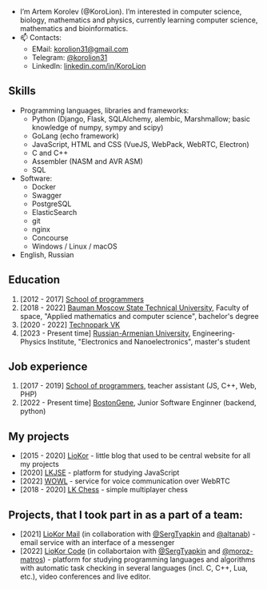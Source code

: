 
- I’m Artem Korolev (@KoroLion). I’m interested in computer science, biology, mathematics and physics, currently learning computer science, mathematics and bioinformatics.
- 📫 Contacts: 
  - EMail: [korolion31@gmail.com](mailto:korolion31@gmail.com)
  - Telegram: [@korolion31](https://t.me/korolion31)
  - LinkedIn: [linkedin.com/in/KoroLion](https://linkedin.com/in/korolion)

## Skills
* Programming languages, libraries and frameworks:
  * Python (Django, Flask, SQLAlchemy, alembic, Marshmallow; basic knowledge of numpy, sympy and scipy)
  * GoLang (echo framework)
  * JavaScript, HTML and CSS (VueJS, WebPack, WebRTC, Electron)
  * C and C++
  * Assembler (NASM and AVR ASM)
  * SQL
* Software:
  * Docker
  * Swagger
  * PostgreSQL
  * ElasticSearch
  * git
  * nginx
  * Concourse
  * Windows / Linux / macOS
* English, Russian

## Education
1. [2012 - 2017] [School of programmers](https://informatics.ru/)
2. [2018 - 2022] [Bauman Moscow State Technical University](https://mf.bmstu.ru), Faculty of space, "Applied mathematics and computer science", bachelor's degree
3. [2020 - 2022] [Technopark VK](https://park.vk.company/)
4. [2023 - Present time] [Russian-Armenian University](https://rau.am), Engineering-Physics Institute, "Electronics and Nanoelectronics", master's student

## Job experience
1. [2017 - 2019] [School of programmers](https://informatics.ru/), teacher assistant (JS, C++, Web, PHP)
3. [2022 - Present time] [BostonGene](https://bostongene.com/), Junior Software Enginner (backend, python)

## My projects
* [2015 - 2020] [LioKor](https://liokor.com) - little blog that used to be central website for all my projects
* [2020] [LKJSE](https://lkjse.liokor.com) - platform for studying JavaScript
* [2022] [WOWL](https://wowl.liokor.com) - service for voice communication over WebRTC
* [2018 - 2020] [LK Chess](https://chess.liokor.com) - simple multiplayer chess

## Projects, that I took part in as a part of a team:
* [2021] [LioKor Mail](https://mail.liokor.ru) (in collaboration with [@SergTyapkin](https://github.com/SergTyapkin) and [@altanab](https://github.com/altanab)) - email service with an interface of a messenger
* [2022] [LioKor Code](https://code.liokor.com) (in collabortaion with [@SergTyapkin](https://github.com/SergTyapkin) and [@moroz-matros](https://github.com/moroz-matros)) - platform for studying programming languages and algorithms with automatic task checking in several languages (incl. C, C++, Lua, etc.), video conferences and live editor.
